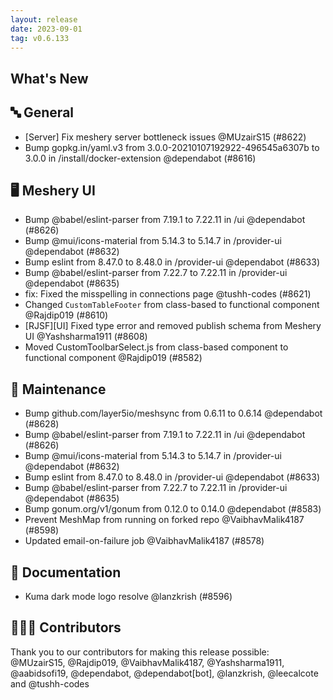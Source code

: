 ```yaml
---
layout: release
date: 2023-09-01
tag: v0.6.133
---
```


## What's New
## 🔤 General
- [Server] Fix meshery server bottleneck issues @MUzairS15 (#8622)
- Bump gopkg.in/yaml.v3 from 3.0.0-20210107192922-496545a6307b to 3.0.0 in /install/docker-extension @dependabot (#8616)

## 🖥 Meshery UI

- Bump @babel/eslint-parser from 7.19.1 to 7.22.11 in /ui @dependabot (#8626)
- Bump @mui/icons-material from 5.14.3 to 5.14.7 in /provider-ui @dependabot (#8632)
- Bump eslint from 8.47.0 to 8.48.0 in /provider-ui @dependabot (#8633)
- Bump @babel/eslint-parser from 7.22.7 to 7.22.11 in /provider-ui @dependabot (#8635)
- fix: Fixed the misspelling in connections page @tushh-codes (#8621)
- Changed `CustomTableFooter` from class-based to functional component @Rajdip019 (#8610)
- [RJSF][UI] Fixed type error and removed publish schema from Meshery UI @Yashsharma1911 (#8608)
- Moved CustomToolbarSelect.js from class-based component to functional component @Rajdip019 (#8582)

## 🧰 Maintenance

- Bump github.com/layer5io/meshsync from 0.6.11 to 0.6.14 @dependabot (#8628)
- Bump @babel/eslint-parser from 7.19.1 to 7.22.11 in /ui @dependabot (#8626)
- Bump @mui/icons-material from 5.14.3 to 5.14.7 in /provider-ui @dependabot (#8632)
- Bump eslint from 8.47.0 to 8.48.0 in /provider-ui @dependabot (#8633)
- Bump @babel/eslint-parser from 7.22.7 to 7.22.11 in /provider-ui @dependabot (#8635)
- Bump gonum.org/v1/gonum from 0.12.0 to 0.14.0 @dependabot (#8583)
- Prevent MeshMap from running on forked repo @VaibhavMalik4187 (#8598)
- Updated email-on-failure job @VaibhavMalik4187 (#8578)

## 📖 Documentation

- Kuma dark mode logo resolve @lanzkrish (#8596)

## 👨🏽‍💻 Contributors

Thank you to our contributors for making this release possible:
@MUzairS15, @Rajdip019, @VaibhavMalik4187, @Yashsharma1911, @aabidsofi19, @dependabot, @dependabot[bot], @lanzkrish, @leecalcote and @tushh-codes
